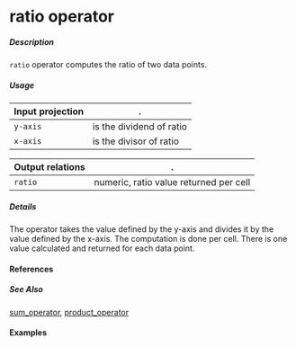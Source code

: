 # ratio operator

##### Description
`ratio` operator computes the ratio of two data points.

##### Usage

Input projection|.
---|---
`y-axis`           | is the dividend of ratio
`x-axis`           | is the divisor of ratio

Output relations|.
---|---
`ratio`          | numeric, ratio value returned per cell

##### Details
The operator takes the value defined by the y-axis and divides it by the value defined by the x-axis. The computation is done per cell. There is one value calculated and returned for each data point.

#### References


##### See Also

[sum_operator](https://github.com/tercen/sum_operator), [product_operator](https://github.com/tercen/product_operator)


#### Examples
